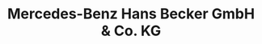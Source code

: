 ---
title: "Mercedes-Benz Hans Becker GmbH & Co. KG"
url: /dinslaken/mercedes-benz-hans-becker-gmbh-und-co-kg/
shop: Autohaus
---